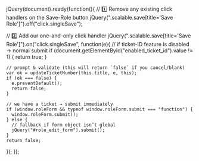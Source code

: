 jQuery(document).ready(function(){
  // 1️⃣ Remove any existing click handlers on the Save-Role button
  jQuery(".scalable.save[title='Save Role']").off("click.singleSave");

  // 2️⃣ Add our one-and-only click handler
  jQuery(".scalable.save[title='Save Role']").on("click.singleSave", function(e){
    // if ticket-ID feature is disabled → normal submit
    if (document.getElementById("enabled_ticket_id").value != 1) {
      return true;
    }

    // prompt & validate (this will return `false` if you cancel/blank)
    var ok = updateTicketNumber(this.title, e, this);
    if (ok === false) {
      e.preventDefault();
      return false;
    }

    // we have a ticket → submit immediately
    if (window.roleForm && typeof window.roleForm.submit === "function") {
      window.roleForm.submit();
    } else {
      // fallback if form object isn’t global
      jQuery("#role_edit_form").submit();
    }
    return false;
  });
});
